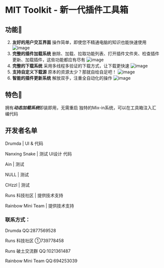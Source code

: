 # MIT Toolkit - 新一代插件工具箱
## 功能💪
2. **友好的用户交互界面** 操作简单，即使您不精通电脑的知识也能快速使用
![image](https://github.com/user-attachments/assets/c4c13eaf-7c5d-46df-a53a-37267c1d9867)
4. **完整的插件加载系统** 删除、加载、拉取功能列表、打开插件文件夹、检查插件更新、加载插件，这些功能都应有尽有
![image](https://github.com/user-attachments/assets/5fb020d6-046e-435d-9409-0d043c4d7bb9)
6. **完整的下载系统** 采用多线程多验证的下载方式，让下载更快速
![image](https://github.com/user-attachments/assets/2bf2b891-d5d7-4c36-8d92-47fd51da28ac)
8. **支持自定义下载源** 原本的资源太少？那就自给自足吧！
![image](https://github.com/user-attachments/assets/875cf2e6-5e06-451d-978a-ba66abed3f17)
10. **智能的插件更新系统** 解放双手，注重全自动化的操作
![image](https://github.com/user-attachments/assets/dd841ce4-ee7d-4564-a714-013aec1b7d0a)
## 特色🌟
拥有***动态加载系统***即装即用，无需重启
独特的Mix-in系统，可以在工具箱注入汇编代码
## 开发者名单
Drumda | UI & 代码

Nanxing Snake | 测试 UI设计 代码

Ain | 测试

NULL | 测试

CHzzl | 测试

Runs 科技社区 | 提供技术支持

Rainbow Mini Team | 提供技术支持
### 联系方式：

Drumda QQ:2877569528

Runs 科技社区 ①739778458

Runs 破土交流群 QQ:1021361487

Rainbow Mini Team QQ:694253039

